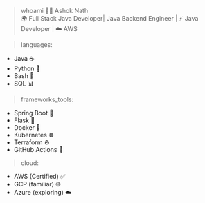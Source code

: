 > whoami
👨‍💻 Ashok Nath  
🌍 Full Stack Java Developer| Java Backend Engineer | ⚡ Java Developer | ☁️ AWS 


> languages:
  - Java ☕
  - Python 🐍
  - Bash 🐚
  - SQL 📊

> frameworks_tools:
  - Spring Boot 🌱
  - Flask 🍶
  - Docker 🐳
  - Kubernetes ☸️
  - Terraform ⚙️
  - GitHub Actions 🤖

> cloud:
  - AWS (Certified) ✅
  - GCP (familiar) 🌐
  - Azure (exploring) ☁️
